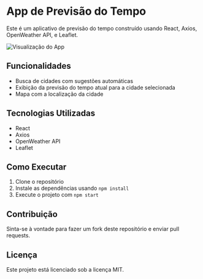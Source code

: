 
# App de Previsão do Tempo

Este é um aplicativo de previsão do tempo construído usando React, Axios, OpenWeather API, e Leaflet.

![Visualização do App](https://github.com/rafaelmsp/previsaodotempo2.0/weather-app/src/imagens/screenshot.jpg)

## Funcionalidades

- Busca de cidades com sugestões automáticas
- Exibição da previsão do tempo atual para a cidade selecionada
- Mapa com a localização da cidade

## Tecnologias Utilizadas

- React
- Axios
- OpenWeather API
- Leaflet

## Como Executar

1. Clone o repositório
2. Instale as dependências usando `npm install`
3. Execute o projeto com `npm start`

## Contribuição

Sinta-se à vontade para fazer um fork deste repositório e enviar pull requests.

## Licença

Este projeto está licenciado sob a licença MIT.
